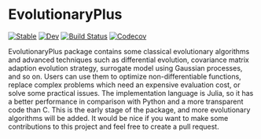 # EvolutionaryPlus

[![Stable](https://img.shields.io/badge/docs-stable-blue.svg)](https://LDNN97.github.io/EvolutionaryPlus.jl/stable)
[![Dev](https://img.shields.io/badge/docs-dev-blue.svg)](https://LDNN97.github.io/EvolutionaryPlus.jl/dev)
[![Build Status](https://travis-ci.com/LDNN97/EvolutionaryPlus.jl.svg?branch=master)](https://travis-ci.com/LDNN97/EvolutionaryPlus.jl)
[![Codecov](https://codecov.io/gh/LDNN97/EvolutionaryPlus.jl/branch/master/graph/badge.svg)](https://codecov.io/gh/LDNN97/EvolutionaryPlus.jl)

EvolutionaryPlus package contains some classical evolutionary algorithms and advanced techniques such as differential evolution, covariance matrix adaption evolution strategy,  surrogate model using Gaussian processes, and so on. Users can use them to optimize non-differentiable functions, replace complex problems which need an expensive evaluation cost, or solve some practical issues.  The implementation language is Julia, so it has a better performance in comparison with Python and a more transparent code than C.  This is the early stage of the package, and more evolutionary algorithms will be added. It would be nice if you want to make some contributions to this project and feel free to create a pull request.
